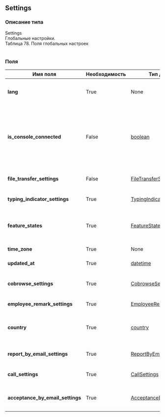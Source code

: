 
## Settings

### Описание типа
Settings<br/>Глобальные настройки.<br/>Таблица 78. Поля глобальных настроек<br/><br/>
### Поля

| Имя поля | Необходимость | Тип данных | Комментарий |
|---|---|---|---|
|**lang**|True|None|Язык пользовательского интерфейса Личного кабинета.<br/>|
|**is_console_connected**|False|[boolean](/docs/types/boolean.md)|Признак подключения оператора.<br/>Устанавливается в true при первом успешном входе оператора через Пульт.<br/>Доступен только для чтения.<br/>|
|**file_transfer_settings**|False|[FileTransferSettings](/docs/types/FileTransferSettings.md)|Настройки функции передачи файлов.<br/>|
|**typing_indicator_settings**|True|[TypingIndicatorSettings](/docs/types/TypingIndicatorSettings.md)|Настройки функции «Подглядывание».<br/>|
|**feature_states**|True|[FeatureStates](/docs/types/FeatureStates.md)|Данные о доступности функциональных возможностей на аккаунте.<br/>|
|**time_zone**|True|None|Временная зона Личного кабинета.<br/>|
|**updated_at**|True|[datetime](/docs/types/datetime.md)|Дата последнего обновления.<br/>|
|**cobrowse_settings**|True|[CobrowseSettings](/docs/types/CobrowseSettings.md)|Настройки функции «Виртуальный ассистент».<br/>|
|**employee_remark_settings**|True|[EmployeeRemarkSettings](/docs/types/EmployeeRemarkSettings.md)|Настройки оценок сотрудников.<br/>|
|**country**|True|[country](/docs/types/country.md)|Двухбуквенный код страны по стандарту ISO 3166-1 alpha-2.<br/><br/>|
|**report_by_email_settings**|True|[ReportByEmailSettings](/docs/types/ReportByEmailSettings.md)|Настройки отправки отчетов на email.<br/>|
|**call_settings**|True|[CallSettings](/docs/types/CallSettings.md)|Настройки звонковой функциональности.<br/>|
|**acceptance_by_email_settings**|True|[AcceptanceByEmailSettings](/docs/types/AcceptanceByEmailSettings.md)|Настройки отправки актов на электронную почту.<br/>|
